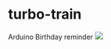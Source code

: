 # turbo-train
Arduino Birthday reminder
[![](https://mermaid.ink/img/eyJjb2RlIjoiZ3JhcGggVERcbiAgICBBKFN0YXJ0IFVwKSAtLT4gQlxuICAgIEJbU2V0IGN1cnJlbnREYXkgdG8gdG9kYXldIC0tPiBDe2lmIGN1cnJlbnREYXkgPT0gbm93LmRheX0gLS0-IHxZZXN8IFooTG9vcClcbiAgICBDIC0tPiB8Tm98RFtSZWFkIFNEIENTVl1cbiAgICBEIC0tPiBFe2lmIENTViBkYXRlID09IG5vdy5tb250aH1cbiAgICBFLS0-fE5vfFooTG9vcClcbiAgICBFLS0-fFllc3xGe2lmIENTViBkYXRlID09IG5vdy5kYXl9XG4gICAgRi0tPnxOb3xaKExvb3ApXG4gICAgRi0tPnxZZXN8R3tpZiBkYXRlID09IH1cbiAgICBHLS0-IHwgQ2hyaXN0bWFzfEhbTEVEIEdyZWVuL1JlZCBGbGFzaF1cbiAgICBILS0-TVtEaXNwbGF5IE9uIERhdGUvTmFtZS9BZ2VdXG4gICAgRy0tPnw0dGggb2YgSnVseXxJW0xFRCBCbHVlL1JlZCBGbGFzaF1cbiAgICBJLS0-TVtEaXNwbGF5IE9uIERhdGUvTmFtZS9BZ2VdXG4gICAgRy0tPnxPdGhlciBDU1Z8SltMRUQgQWxsIEZsYXNoXVxuICAgIEotLT5NW0Rpc3BsYXkgT24gRGF0ZS9OYW1lL0FnZV1cbiAgICBNLS0-V1tTZXQgY3VycmVudERheSB0byB0b2RheV0gLS0-WihMb29wKVxuWihMb29wKS0tPkMiLCJtZXJtYWlkIjp7InRoZW1lIjoiZGVmYXVsdCJ9LCJ1cGRhdGVFZGl0b3IiOmZhbHNlfQ)](https://mermaid-js.github.io/mermaid-live-editor/#/edit/eyJjb2RlIjoiZ3JhcGggVERcbiAgICBBKFN0YXJ0IFVwKSAtLT4gQlxuICAgIEJbU2V0IGN1cnJlbnREYXkgdG8gdG9kYXldIC0tPiBDe2lmIGN1cnJlbnREYXkgPT0gbm93LmRheX0gLS0-IHxZZXN8IFooTG9vcClcbiAgICBDIC0tPiB8Tm98RFtSZWFkIFNEIENTVl1cbiAgICBEIC0tPiBFe2lmIENTViBkYXRlID09IG5vdy5tb250aH1cbiAgICBFLS0-fE5vfFooTG9vcClcbiAgICBFLS0-fFllc3xGe2lmIENTViBkYXRlID09IG5vdy5kYXl9XG4gICAgRi0tPnxOb3xaKExvb3ApXG4gICAgRi0tPnxZZXN8R3tpZiBkYXRlID09IH1cbiAgICBHLS0-IHwgQ2hyaXN0bWFzfEhbTEVEIEdyZWVuL1JlZCBGbGFzaF1cbiAgICBILS0-TVtEaXNwbGF5IE9uIERhdGUvTmFtZS9BZ2VdXG4gICAgRy0tPnw0dGggb2YgSnVseXxJW0xFRCBCbHVlL1JlZCBGbGFzaF1cbiAgICBJLS0-TVtEaXNwbGF5IE9uIERhdGUvTmFtZS9BZ2VdXG4gICAgRy0tPnxPdGhlciBDU1Z8SltMRUQgQWxsIEZsYXNoXVxuICAgIEotLT5NW0Rpc3BsYXkgT24gRGF0ZS9OYW1lL0FnZV1cbiAgICBNLS0-V1tTZXQgY3VycmVudERheSB0byB0b2RheV0gLS0-WihMb29wKVxuWihMb29wKS0tPkMiLCJtZXJtYWlkIjp7InRoZW1lIjoiZGVmYXVsdCJ9LCJ1cGRhdGVFZGl0b3IiOmZhbHNlfQ)
